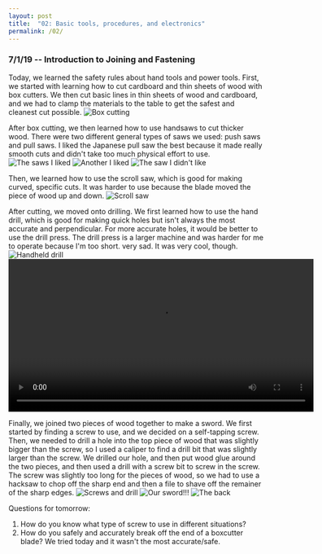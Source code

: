 ```yaml
---
layout: post
title:  "02: Basic tools, procedures, and electronics"
permalink: /02/
---
```


### 7/1/19 -- Introduction to Joining and Fastening

Today, we learned the safety rules about hand tools and power tools. First, we started with learning how to cut cardboard and thin sheets of wood with box cutters. We then cut basic lines in thin sheets of wood and cardboard, and we had to clamp the materials to the table to get the safest and cleanest cut possible. ![Box cutting](boxcutters.png)

After box cutting, we then learned how to use handsaws to cut thicker wood. There were two different general types of saws we used: push saws and pull saws. I liked the Japanese pull saw the best because it made really smooth cuts and didn't take too much physical effort to use. ![The saws I liked](japanese_saws.png) ![Another I liked](good_saw.png) ![The saw I didn't like](push_saw.png) 

Then, we learned how to use the scroll saw, which is good for making curved, specific cuts. It was harder to use because the blade moved the piece of wood up and down. ![Scroll saw](scroll_saw.png) 

After cutting, we moved onto drilling. We first learned how to use the hand drill, which is good for making quick holes but isn't always the most accurate and perpendicular. For more accurate holes, it would be better to use the drill press. The drill press is a larger machine and was harder for me to operate because I'm too short. very sad. It was very cool, though. ![Handheld drill](handheld_drill.png) <video width="600" controls>
	<source src="drill_press.mp4" type="video/mp4">
</video>

Finally, we joined two pieces of wood together to make a sword. We first started by finding a screw to use, and we decided on a self-tapping screw. Then, we needed to drill a hole into the top piece of wood that was slightly bigger than the screw, so I used a caliper to find a drill bit that was slightly larger than the screw. We drilled our hole, and then put wood glue around the two pieces, and then used a drill with a screw bit to screw in the screw. The screw was slightly too long for the pieces of wood, so we had to use a hacksaw to chop off the sharp end and then a file to shave off the remainer of the sharp edges. ![Screws and drill](screws.png) ![Our sword!!!](sword_front.png) ![The back](sword_back.png)

Questions for tomorrow:
1. How do you know what type of screw to use in different situations?
2. How do you safely and accurately break off the end of a boxcutter blade? We tried today and it wasn't the most accurate/safe.